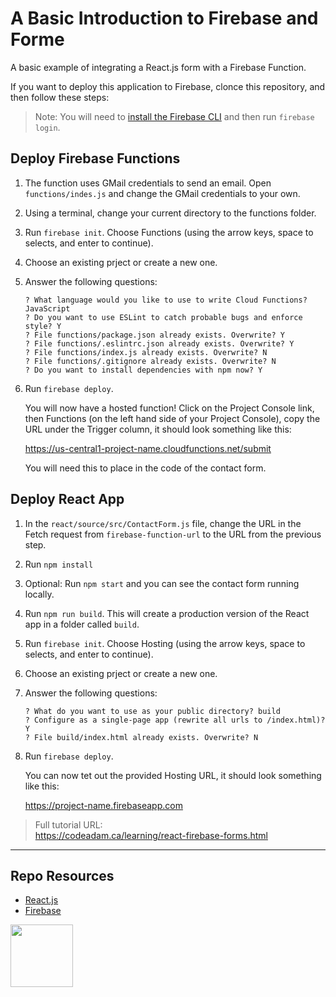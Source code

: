 # A Basic Introduction to Firebase and Forme

A basic example of integrating a React.js form with a Firebase Function.

If you want to deploy this application to Firebase, clonce this repository, and then follow these steps:

> Note: You will need to [install the Firebase CLI](https://firebase.google.com/docs/cli) and then run `firebase login`.

## Deploy Firebase Functions

1. The function uses GMail credentials to send an email. Open `functions/indes.js` and change the GMail credentials to your own.
2. Using a terminal, change your current directory to the functions folder.
3. Run `firebase init`. Choose Functions (using the arrow keys, space to selects, and enter to continue).
4. Choose an existing prject or create a new one.
5. Answer the following questions:
    
    ```
    ? What language would you like to use to write Cloud Functions? JavaScript
    ? Do you want to use ESLint to catch probable bugs and enforce style? Y
    ? File functions/package.json already exists. Overwrite? Y
    ? File functions/.eslintrc.json already exists. Overwrite? Y
    ? File functions/index.js already exists. Overwrite? N
    ? File functions/.gitignore already exists. Overwrite? N
    ? Do you want to install dependencies with npm now? Y
    ```

6. Run `firebase deploy`.
    
    You will now have a hosted function! Click on the Project Console link, then Functions (on the left hand side of your Project Console), copy the URL under the Trigger column, it should look something like this:
    
    https://us-central1-project-name.cloudfunctions.net/submit
    
    You will need this to place in the code of the contact form.

## Deploy React App

1. In the `react/source/src/ContactForm.js` file, change the URL in the Fetch request from `firebase-function-url` to the URL from the previous step.
2. Run `npm install`
3. Optional: Run `npm start` and you can see the contact form running locally.
4. Run `npm run build`. This will create a production version of the React app in a folder called `build`.
5. Run `firebase init`. Choose Hosting (using the arrow keys, space to selects, and enter to continue).
6. Choose an existing prject or create a new one.
7. Answer the following questions:

    ```
    ? What do you want to use as your public directory? build
    ? Configure as a single-page app (rewrite all urls to /index.html)? Y
    ? File build/index.html already exists. Overwrite? N
    ```

6. Run `firebase deploy`.

    You can now tet out the provided Hosting URL, it should look something like this:

    https://project-name.firebaseapp.com

> Full tutorial URL:  
> https://codeadam.ca/learning/react-firebase-forms.html

*** 

## Repo Resources

* [React.js](https://reactjs.org/)
* [Firebase](https://firebase.google.com/)

<a href="https://codeadam.ca">
<img src="https://codeadam.ca/images/code-block.png" width="100">
</a>
